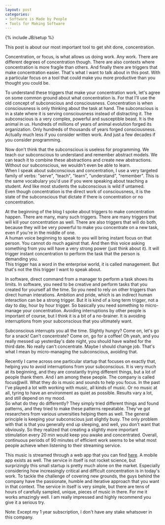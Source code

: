 ```yaml
---
layout: post
categories: 
- Software is Made by People
- Tools for Making Software
---
```

{% include JB/setup %}

This post is about our most important tool to get shit done, concentration.

Concentration, or focus, is what allows us doing work. Any work. There are different degrees of concentration though. There are also contexts where concentration is more fragile than others. And finally there are triggers that make concentration easier. That's what I want to talk about in this post. With a particular focus on a tool that could make you more productive than you thought you could be.

To understand these triggers that make your concentration work, let's agree on some common ground about what concentration is. For that I'll use the old concept of subconscious and consciousness. Concentration is when consciousness is only thinking about the task at hand. The subconscious is in a state where it is serving consciousness instead of distracting it. The subconscious is a very complex, powerful and susceptible beast. It is the animal in us. Hundreds of millions of years of animal evolution forged its organization. Only hundreds of thousands of years forged consciousness. Actually much less if you consider written work. And just a few decades if you consider programming.

Now don't think that the subconscious is useless for programming. We teach our subconscious to understand and remember abstract models. We can teach it to combine these abstractions and create new abstractions. Without our subconscious, we wouldn't even be able to learn.<br>
When I speak about subconscious and concentration, I use a very targeted family of verbs: "serve", "teach", "learn", "understand", "remember". This is the same vocabulary you'd use if you were speaking about teaching a student. And like most students the subconscious is wild if untamed.<br>
Even though concentration is the direct work of consciousness, it is the state of the subconscious that dictate if there is concentration or no concentration.

At the beginning of the blog I spoke about triggers to make concentration happen. There are many, many such triggers. There are many triggers that will kill your concentration as well. There are also triggers that will do both, because they will be very powerful to make you concentrate on a new task, even if you're in the middle of one.<br>
A human voice beginning to speak to you will bring instant focus on that person. You cannot do much against that. And then this voice asking something from you will have a very strong power (just think about it). It will trigger instant concentration to perform the task that the person is demanding you.<br>
This trigger has a word in the enterprise world, it is called management. But that's not the this trigger I want to speak about.

In software, direct command from a manager to perform a task shows its limits. In software, you need to be creative and perform tasks that you created for yourself all the time. So you need to rely on other triggers than direct human interations. Ambition and pride, which is an indirect human interaction can be a strong trigger. But it is kind of a long term trigger, not a day to day, hour by hour trigger. So basically you need something to micro-manage your concentration. Avoiding interruptions by other people is important of course, but I think it is a bit of a no-brainer. It is avoiding interruptions from your subconscious that you ultimately want.

Subconscious interrupts you all the time. Slightly hungry? Come on, let's go for a snack! Can't concentrate? Come on, go for a coffee! Oh yeah, and you really messed up yesterday's date night, you should have waited for the third date. No really can't concentrate. Maybe I should change job.
That's what I mean by micro-managing the subconscious, avoiding that.

Recently I came across one particular startup that focuses on exactly that, helping you to avoid interruptions from your subconscious. It is very much at its beginning, and they are constantly trying different things, but a lot of people thank them. And I am among these people. The company is called focus@will. What they do is music and sounds to help you focus. In the past I've played a lot with working with music, all kinds of music. Or no music at all, tyring to have an environment as quiet as possible. Results vary a lot, and still depend on my mood.<br>
So what do they do differently? They simply tried different things and found patterns, and they tried to make these patterns repeatable. They've got researchers from various unversities helping them as well. The general principle is keeping your subconscious just slightly busy. The only problem with that is that you generally end up sleeping, and well, you don't want that obviously. So they realized that creating a slightly more important stimulation every 20 min would keep you awake and concentrated. Overall, continuous periods of 90 minutes of efficient work seems to be what most people achieve when listening to their streaming service.

This music is streamed through a web app that you can find [here](https://www.focusatwill.com). A mobile app exists as well. The service in itself is not rocket science, but surprizingly this small startup is pretty much alone on the market. Especially considering how increasingly critical and difficult concentration is in today's work. To tackle the challenge of covering new grounds, the guys behind the company have the passionate, humble and iterative approach that you want in that context. The service in itself is very simple, but there are tens of hours of carefully sampled, unique, pieces of music in there. For me it works amazingly well. I am really impressed and highly recommend you give it a serious try.

Note: Except my 1 year subscription, I don't have any stake whatsover in this company.